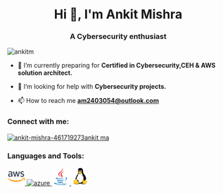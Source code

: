 <h1 align="center">Hi 👋, I'm Ankit Mishra</h1>
<h3 align="center">A Cybersecurity enthusiast</h3>

<p align="left"> <img src="https://komarev.com/ghpvc/?username=ankitm&label=Profile%20views&color=0e75b6&style=flat" alt="ankitm" /> </p>

- 🌱 I’m currently preparing for **Certified in Cybersecurity,CEH & AWS solution architect.**

- 🤝 I’m looking for help with **Cybersecurity projects.**

- 📫 How to reach me **am2403054@outlook.com**

<h3 align="left">Connect with me:</h3>
<p align="left">
<a href="https://linkedin.com/in/ankit-mishra-461719273ankit ma" target="blank"><img align="center" src="https://raw.githubusercontent.com/rahuldkjain/github-profile-readme-generator/master/src/images/icons/Social/linked-in-alt.svg" alt="ankit-mishra-461719273ankit ma" height="30" width="40" /></a>
</p>
<h3 align="left">Languages and Tools:</h3>
<p align="left"> <a href="https://aws.amazon.com" target="_blank" rel="noreferrer"> <img src="https://raw.githubusercontent.com/devicons/devicon/master/icons/amazonwebservices/amazonwebservices-original-wordmark.svg" alt="aws" width="40" height="40"/> </a> <a href="https://azure.microsoft.com/en-in/" target="_blank" rel="noreferrer"> <img src="https://www.vectorlogo.zone/logos/microsoft_azure/microsoft_azure-icon.svg" alt="azure" width="40" height="40"/> </a> <a href="https://www.java.com" target="_blank" rel="noreferrer"> <img src="https://raw.githubusercontent.com/devicons/devicon/master/icons/java/java-original.svg" alt="java" width="40" height="40"/> </a> <a href="https://www.linux.org/" target="_blank" rel="noreferrer"> <img src="https://raw.githubusercontent.com/devicons/devicon/master/icons/linux/linux-original.svg" alt="linux" width="40" height="40"/> </a> </p>


<!---
Insidethemask/Insidethemask is a ✨ special ✨ repository because its `README.md` (this file) appears on your GitHub profile.
You can click the Preview link to take a look at your changes.
--->
